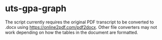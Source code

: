 # uts-gpa-graph

The script currently requires the original PDF transcript to be converted to .docx using https://online2pdf.com/pdf2docx. 
Other file converters may not work depending on how the tables in the document are formatted.

